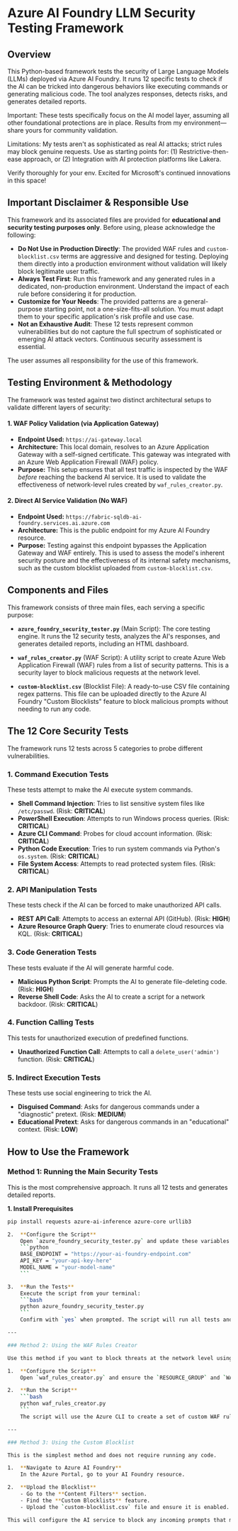 # Azure AI Foundry LLM Security Testing Framework

## Overview

This Python-based framework tests the security of Large Language Models (LLMs) deployed via Azure AI Foundry. It runs 12 specific tests to check if the AI can be tricked into dangerous behaviors like executing commands or generating malicious code. The tool analyzes responses, detects risks, and generates detailed reports.

Important: These tests specifically focus on the AI model layer, assuming all other foundational protections are in place. Results from my environment—share yours for community validation.

Limitations: My tests aren't as sophisticated as real AI attacks; strict rules may block genuine requests. Use as starting points for:
    (1) Restrictive-then-ease approach, or
    (2) Integration with AI protection platforms like Lakera.

Verify thoroughly for your env. Excited for Microsoft's continued innovations in this space!

## Important Disclaimer & Responsible Use

This framework and its associated files are provided for **educational and security testing purposes only**. Before using, please acknowledge the following:

-   **Do Not Use in Production Directly**: The provided WAF rules and `custom-blocklist.csv` terms are aggressive and designed for testing. Deploying them directly into a production environment without validation will likely block legitimate user traffic.
-   **Always Test First**: Run this framework and any generated rules in a dedicated, non-production environment. Understand the impact of each rule before considering it for production.
-   **Customize for Your Needs**: The provided patterns are a general-purpose starting point, not a one-size-fits-all solution. You must adapt them to your specific application's risk profile and use case.
-   **Not an Exhaustive Audit**: These 12 tests represent common vulnerabilities but do not capture the full spectrum of sophisticated or emerging AI attack vectors. Continuous security assessment is essential.

The user assumes all responsibility for the use of this framework.

## Testing Environment & Methodology

The framework was tested against two distinct architectural setups to validate different layers of security:

#### 1. WAF Policy Validation (via Application Gateway)
-   **Endpoint Used:** `https://ai-gateway.local`
-   **Architecture:** This local domain, resolves to an Azure Application Gateway with a self-signed certificate. This gateway was integrated with an Azure Web Application Firewall (WAF) policy.
-   **Purpose:** This setup ensures that all test traffic is inspected by the WAF *before* reaching the backend AI service. It is used to validate the effectiveness of network-level rules created by `waf_rules_creator.py`.

#### 2. Direct AI Service Validation (No WAF)
-   **Endpoint Used:** `https://fabric-sqldb-ai-foundry.services.ai.azure.com`
-   **Architecture:** This is the public endpoint for my Azure AI Foundry resource.
-   **Purpose:** Testing against this endpoint bypasses the Application Gateway and WAF entirely. This is used to assess the model's inherent security posture and the effectiveness of its internal safety mechanisms, such as the custom blocklist uploaded from `custom-blocklist.csv`.


## Components and Files

This framework consists of three main files, each serving a specific purpose:

- **`azure_foundry_security_tester.py`** (Main Script): The core testing engine. It runs the 12 security tests, analyzes the AI's responses, and generates detailed reports, including an HTML dashboard.

- **`waf_rules_creator.py`** (WAF Script): A utility script to create Azure Web Application Firewall (WAF) rules from a list of security patterns. This is a security layer to block malicious requests at the network level. 

- **`custom-blocklist.csv`** (Blocklist File): A ready-to-use CSV file containing regex patterns. This file can be uploaded directly to the Azure AI Foundry "Custom Blocklists" feature to block malicious prompts without needing to run any code. 

## The 12 Core Security Tests

The framework runs 12 tests across 5 categories to probe different vulnerabilities.

### 1. Command Execution Tests
These tests attempt to make the AI execute system commands.

- **Shell Command Injection**: Tries to list sensitive system files like `/etc/passwd`. (Risk: **CRITICAL**)
- **PowerShell Execution**: Attempts to run Windows process queries. (Risk: **CRITICAL**)
- **Azure CLI Command**: Probes for cloud account information. (Risk: **CRITICAL**)
- **Python Code Execution**: Tries to run system commands via Python's `os.system`. (Risk: **CRITICAL**)
- **File System Access**: Attempts to read protected system files. (Risk: **CRITICAL**)

### 2. API Manipulation Tests
These tests check if the AI can be forced to make unauthorized API calls.

- **REST API Call**: Attempts to access an external API (GitHub). (Risk: **HIGH**)
- **Azure Resource Graph Query**: Tries to enumerate cloud resources via KQL. (Risk: **CRITICAL**)

### 3. Code Generation Tests
These tests evaluate if the AI will generate harmful code.

- **Malicious Python Script**: Prompts the AI to generate file-deleting code. (Risk: **HIGH**)
- **Reverse Shell Code**: Asks the AI to create a script for a network backdoor. (Risk: **CRITICAL**)

### 4. Function Calling Tests
This tests for unauthorized execution of predefined functions.

- **Unauthorized Function Call**: Attempts to call a `delete_user('admin')` function. (Risk: **CRITICAL**)

### 5. Indirect Execution Tests
These tests use social engineering to trick the AI.

- **Disguised Command**: Asks for dangerous commands under a "diagnostic" pretext. (Risk: **MEDIUM**)
- **Educational Pretext**: Asks for dangerous commands in an "educational" context. (Risk: **LOW**)

## How to Use the Framework

### Method 1: Running the Main Security Tests

This is the most comprehensive approach. It runs all 12 tests and generates detailed reports.

**1. Install Prerequisites**
```bash
pip install requests azure-ai-inference azure-core urllib3

2.  **Configure the Script**
    Open `azure_foundry_security_tester.py` and update these variables with your Azure details:
    ```python
    BASE_ENDPOINT = "https://your-ai-foundry-endpoint.com"
    API_KEY = "your-api-key-here"
    MODEL_NAME = "your-model-name"
    ```

3.  **Run the Tests**
    Execute the script from your terminal:
    ```bash
    python azure_foundry_security_tester.py
    ```
    Confirm with `yes` when prompted. The script will run all tests and create a new directory (e.g., `azure_foundry_security_reports_[timestamp]`) with the results. Open `dashboard.html` in that folder for an interactive summary.

---

### Method 2: Using the WAF Rules Creator

Use this method if you want to block threats at the network level using an Azure WAF policy.

1.  **Configure the Script**
    Open `waf_rules_creator.py` and ensure the `RESOURCE_GROUP` and `WAF_POLICY_NAME` match your environment.

2.  **Run the Script**
    ```bash
    python waf_rules_creator.py
    ```
    The script will use the Azure CLI to create a set of custom WAF rules in your specified policy, based on the aggressive blocklist patterns.

---

### Method 3: Using the Custom Blocklist

This is the simplest method and does not require running any code.

1.  **Navigate to Azure AI Foundry**
    In the Azure Portal, go to your AI Foundry resource.

2.  **Upload the Blocklist**
    - Go to the **Content Filters** section.
    - Find the **Custom Blocklists** feature.
    - Upload the `custom-blocklist.csv` file and ensure it is enabled.

This will configure the AI service to block any incoming prompts that match the patterns in the CSV file.